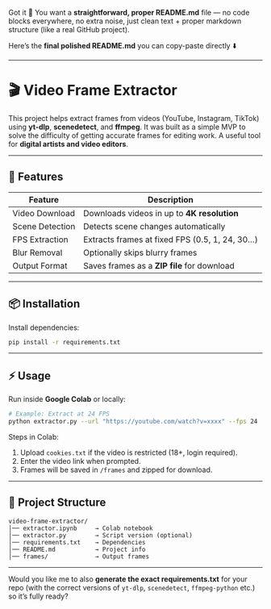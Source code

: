Got it 🙂 You want a **straightforward, proper README.md** file — no code blocks everywhere, no extra noise, just clean text + proper markdown structure (like a real GitHub project).

Here’s the **final polished README.md** you can copy-paste directly ⬇️

---

# 🎬 Video Frame Extractor

This project helps extract frames from videos (YouTube, Instagram, TikTok) using **yt-dlp**, **scenedetect**, and **ffmpeg**.
It was built as a simple MVP to solve the difficulty of getting accurate frames for editing work.
A useful tool for **digital artists and video editors**.

---

## 🚀 Features

| Feature         | Description                                    |
| --------------- | ---------------------------------------------- |
| Video Download  | Downloads videos in up to **4K resolution**    |
| Scene Detection | Detects scene changes automatically            |
| FPS Extraction  | Extracts frames at fixed FPS (0.5, 1, 24, 30…) |
| Blur Removal    | Optionally skips blurry frames                 |
| Output Format   | Saves frames as a **ZIP file** for download    |

---

## 📦 Installation

Install dependencies:

```bash
pip install -r requirements.txt
```

---

## ⚡ Usage

Run inside **Google Colab** or locally:

```bash
# Example: Extract at 24 FPS
python extractor.py --url "https://youtube.com/watch?v=xxxx" --fps 24
```

Steps in Colab:

1. Upload `cookies.txt` if the video is restricted (18+, login required).
2. Enter the video link when prompted.
3. Frames will be saved in `/frames` and zipped for download.

---

## 📂 Project Structure

```
video-frame-extractor/
│── extractor.ipynb     → Colab notebook
│── extractor.py        → Script version (optional)
│── requirements.txt    → Dependencies
│── README.md           → Project info
│── frames/             → Output frames
```

---

Would you like me to also **generate the exact requirements.txt** for your repo (with the correct versions of `yt-dlp`, `scenedetect`, `ffmpeg-python` etc.) so it’s fully ready?
